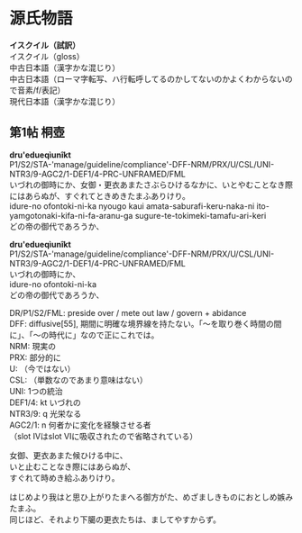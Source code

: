 # 源氏物語  
  
**イスクイル（試訳）**  
イスクイル（gloss）  
中古日本語（漢字かな混じり）  
中古日本語（ローマ字転写、ハ行転呼してるのかしてないのかよくわからないので音素/f/表記）  
現代日本語（漢字かな混じり）  
  
## 第1帖 桐壺  
  
**dru'edueqìunîkt**  
P1/S2/STA-'manage/guideline/compliance'-DFF-NRM/PRX/U/CSL/UNI-NTR3/9-AGC2/1-DEF1/4-PRC-UNFRAMED/FML  
いづれの御時にか、女御・更衣あまたさぶらひけるなかに、いとやむことなき際にはあらぬが、すぐれてときめきたまふありけり。  
idure-no ofontoki-ni-ka nyougo kaui amata-saburafi-keru-naka-ni ito-yamgotonaki-kifa-ni-fa-aranu-ga sugure-te-tokimeki-tamafu-ari-keri  
どの帝の御代であろうか、  
  
**dru'edueqìunîkt**  
P1/S2/STA-'manage/guideline/compliance'-DFF-NRM/PRX/U/CSL/UNI-NTR3/9-AGC2/1-DEF1/4-PRC-UNFRAMED/FML  
いづれの御時にか、  
idure-no ofontoki-ni-ka  
どの帝の御代であろうか、  
  
DR/P1/S2/FML: preside over / mete out law / govern + abidance   
DFF: diffusive[55], 期間に明確な境界線を持たない。「〜を取り巻く時間の間に」、「〜の時代に」なので正にこれでは。  
NRM: 現実の  
PRX: 部分的に  
U: （今ではない）  
CSL: （単数なのであまり意味はない）  
UNI: 1つの統治  
DEF1/4: kt いづれの  
NTR3/9: q 光栄なる  
AGC2/1: n 何者かに変化を経験させる者  
（slot IVはslot VIに吸収されたので省略されている）  
  
女御、更衣あまた候ひける中に、  
いと止むことなき際にはあらぬが、  
すぐれて時めき給ふありけり。  
  
  
はじめより我はと思ひ上がりたまへる御方がた、めざましきものにおとしめ嫉みたまふ。  
同じほど、それより下臈の更衣たちは、ましてやすからず。  
